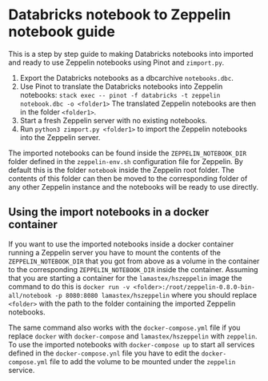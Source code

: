 # Databricks notebook to Zeppelin notebook guide

This is a step by step guide to making Databricks notebooks into imported and
ready to use Zeppelin notebooks using Pinot and `zimport.py`.

1. Export the Databricks notebooks as a dbcarchive `notebooks.dbc`.
2. Use Pinot to translate the Databricks notebooks into Zeppelin notebooks:
   `stack exec -- pinot -f databricks -t zeppelin notebook.dbc -o <folder1>`
   The translated Zeppelin notebooks are then in the folder `<folder1>`.
3. Start a fresh Zeppelin server with no existing notebooks.
4. Run `python3 zimport.py <folder1>` to import the Zeppelin notebooks into the
   Zeppelin server.

The imported notebooks can be found inside the `ZEPPELIN_NOTEBOOK_DIR` folder
defined in the `zeppelin-env.sh` configuration file for Zeppelin. By default
this is the folder `notebook` inside the Zeppelin root folder. The contents of
this folder can then be moved to the corresponding folder of any other Zeppelin
instance and the notebooks will be ready to use directly.

## Using the import notebooks in a docker container

If you want to use the imported notebooks inside a docker container running a
Zeppelin server you have to mount the contents of the `ZEPPELIN_NOTEBOOK_DIR`
that you got from above as a volume in the container to the corresponding
`ZEPPELIN_NOTEBOOK_DIR` inside the container. Assuming that you are starting a
container for the `lamastex/hszeppelin` image the command to do this is `docker
run -v <folder>:/root/zeppelin-0.8.0-bin-all/notebook -p 8080:8080
lamastex/hszeppelin` where you should replace `<folder>` with the path to the
folder containing the imported Zeppelin notebooks.

The same command also works with the `docker-compose.yml` file if you replace
`docker` with `docker-compose` and `lamastex/hszeppelin` with `zeppelin`. To use
the imported notebooks with `docker-compose up` to start all services defined in
the `docker-compose.ynl` file you have to edit the `docker-compose.yml` file to
add the volume to be mounted under the `zeppelin` service.
